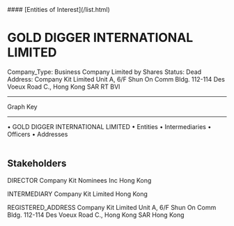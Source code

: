 <link rel="stylesheet" type="text/css" href="../../assets/style.css">
#### [Entities of Interest](/list.html)

<style>
body{background-image:url("http://eoi-graphs.s3-website-eu-west-1.amazonaws.com/GOLD_DIGGER_INTERNATIONAL_LIMITED.png");background-repeat: no-repeat;background-size: contain;}
.markdown>p>span{background-color: white;}
</style>

# GOLD DIGGER INTERNATIONAL LIMITED
<span>Company_Type: Business Company Limited by Shares
Status: Dead
Address: Company Kit Limited Unit A, 6/F Shun On Comm Bldg. 112-114 Des Voeux Road C., Hong Kong  SAR RT BVI
</span>

---



<div class="legend">
Graph Key
<hr>
<span class="focus">• GOLD DIGGER INTERNATIONAL LIMITED</span>
<span class="entity">• Entities</span>
<span class="intermediary">• Intermediaries</span>
<span class="officer">• Officers</span>
<span class="address">• Addresses</span>
</div><br>


## Stakeholders
<span>DIRECTOR
Company Kit Nominees Inc
Hong Kong
</span>

<span>INTERMEDIARY
Company Kit Limited
Hong Kong
</span>

<span>REGISTERED_ADDRESS
Company Kit Limited Unit A, 6/F Shun On Comm Bldg. 112-114 Des Voeux Road C., Hong Kong  SAR
Hong Kong
</span>

